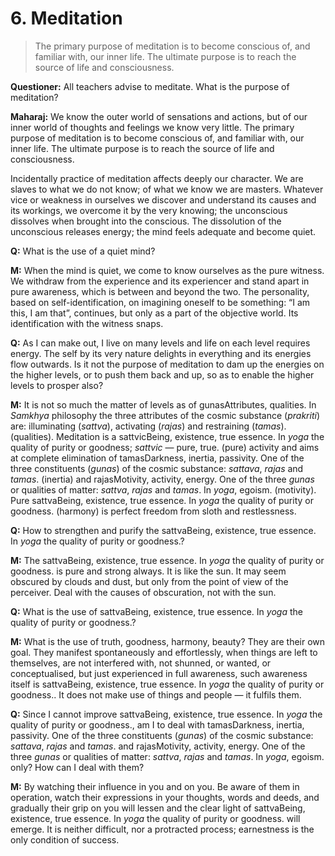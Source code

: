 # 6. Meditation

>The primary purpose of meditation is to become conscious of, and familiar with, our inner life. The ultimate purpose is to reach the source of life and consciousness.

**Questioner:** All teachers advise to meditate. What is the purpose of meditation?

**Maharaj:** We know the outer world of sensations and actions, but of our inner world of thoughts and feelings we know very little. The primary purpose of meditation is to become conscious of, and familiar with, our inner life. The ultimate purpose is to reach the source of life and consciousness. 

Incidentally practice of meditation affects deeply our character. We are slaves to what we do not know; of what we know we are masters. Whatever vice or weakness in ourselves we discover and understand its causes and its workings, we overcome it by the very knowing; the unconscious dissolves when brought into the conscious. The dissolution of the unconscious releases energy; the mind feels adequate and become quiet.

**Q:** What is the use of a quiet mind?

**M:** When the mind is quiet, we come to know ourselves as the pure witness. We withdraw from the experience and its experiencer and stand apart in pure awareness, which is between and beyond the two. The personality, based on self-identification, on imagining oneself to be something: “I am this, I am that”, continues, but only as a part of the objective world. Its identification with the witness snaps.

**Q:** As I can make out, I live on many levels and life on each level requires energy. The self by its very nature delights in everything and its energies flow outwards. Is it not the purpose of meditation to dam up the energies on the higher levels, or to push them back and up, so as to enable the higher levels to prosper also?

**M:** It is not so much the matter of levels as of <span class=tooltip>gunas<span class=tooltiptext>Attributes, qualities. In *Samkhya* philosophy the three attributes of the cosmic substance (*prakriti*) are: illuminating (*sattva*), activating (*rajas*) and restraining (*tamas*).</span></span> (qualities). Meditation is a <span class=tooltip>sattvic<span class=tooltiptext>Being, existence, true essence. In *yoga* the quality of purity or goodness; *sattvic* — pure, true.</span></span> (pure) activity and aims at complete elimination of <span class=tooltip>tamas<span class=tooltiptext>Darkness, inertia, passivity. One of the three constituents (*gunas*) of the cosmic substance: *sattava*, *rajas* and *tamas*.</span></span> (inertia) and <span class=tooltip>rajas<span class=tooltiptext>Motivity, activity, energy. One of the three *gunas* or qualities of matter: *sattva*, *rajas* and *tamas*. In *yoga*, egoism.</span></span> (motivity). Pure <span class=tooltip>sattva<span class=tooltiptext>Being, existence, true essence. In *yoga* the quality of purity or goodness.</span></span> (harmony) is perfect freedom from sloth and restlessness.

**Q:** How to strengthen and purify the <span class=tooltip>sattva<span class=tooltiptext>Being, existence, true essence. In *yoga* the quality of purity or goodness.</span></span>?

**M:** The <span class=tooltip>sattva<span class=tooltiptext>Being, existence, true essence. In *yoga* the quality of purity or goodness.</span></span> is pure and strong always. It is like the sun. It may seem obscured by clouds and dust, but only from the point of view of the perceiver. Deal with the causes of obscuration, not with the sun.

**Q:** What is the use of <span class=tooltip>sattva<span class=tooltiptext>Being, existence, true essence. In *yoga* the quality of purity or goodness.</span></span>?

**M:** What is the use of truth, goodness, harmony, beauty? They are their own goal. They manifest spontaneously and effortlessly, when things are left to themselves, are not interfered with, not shunned, or wanted, or conceptualised, but just experienced in full awareness, such awareness itself is <span class=tooltip>sattva<span class=tooltiptext>Being, existence, true essence. In *yoga* the quality of purity or goodness.</span></span>. It does not make use of things and people — it fulfils them.

**Q:** Since I cannot improve <span class=tooltip>sattva<span class=tooltiptext>Being, existence, true essence. In *yoga* the quality of purity or goodness.</span></span>, am I to deal with <span class=tooltip>tamas<span class=tooltiptext>Darkness, inertia, passivity. One of the three constituents (*gunas*) of the cosmic substance: *sattava*, *rajas* and *tamas*.</span></span> and <span class=tooltip>rajas<span class=tooltiptext>Motivity, activity, energy. One of the three *gunas* or qualities of matter: *sattva*, *rajas* and *tamas*. In *yoga*, egoism.</span></span> only? How can I deal with them?

**M:** By watching their influence in you and on you. Be aware of them in operation, watch their expressions in your thoughts, words and deeds, and gradually their grip on you will lessen and the clear light of <span class=tooltip>sattva<span class=tooltiptext>Being, existence, true essence. In *yoga* the quality of purity or goodness.</span></span> will emerge. It is neither difficult, nor a protracted process; earnestness is the only condition of success.